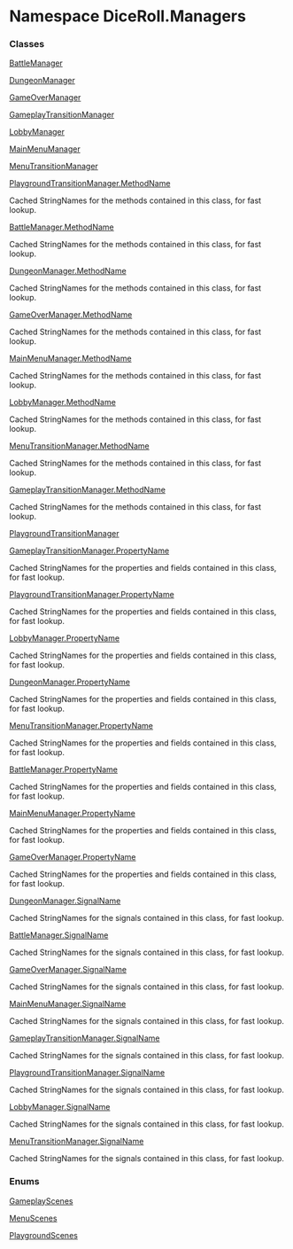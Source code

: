 # <a id="DiceRoll_Managers"></a> Namespace DiceRoll.Managers

### Classes

 [BattleManager](DiceRoll.Managers.BattleManager.md)

 [DungeonManager](DiceRoll.Managers.DungeonManager.md)

 [GameOverManager](DiceRoll.Managers.GameOverManager.md)

 [GameplayTransitionManager](DiceRoll.Managers.GameplayTransitionManager.md)

 [LobbyManager](DiceRoll.Managers.LobbyManager.md)

 [MainMenuManager](DiceRoll.Managers.MainMenuManager.md)

 [MenuTransitionManager](DiceRoll.Managers.MenuTransitionManager.md)

 [PlaygroundTransitionManager.MethodName](DiceRoll.Managers.PlaygroundTransitionManager.MethodName.md)

Cached StringNames for the methods contained in this class, for fast lookup.

 [BattleManager.MethodName](DiceRoll.Managers.BattleManager.MethodName.md)

Cached StringNames for the methods contained in this class, for fast lookup.

 [DungeonManager.MethodName](DiceRoll.Managers.DungeonManager.MethodName.md)

Cached StringNames for the methods contained in this class, for fast lookup.

 [GameOverManager.MethodName](DiceRoll.Managers.GameOverManager.MethodName.md)

Cached StringNames for the methods contained in this class, for fast lookup.

 [MainMenuManager.MethodName](DiceRoll.Managers.MainMenuManager.MethodName.md)

Cached StringNames for the methods contained in this class, for fast lookup.

 [LobbyManager.MethodName](DiceRoll.Managers.LobbyManager.MethodName.md)

Cached StringNames for the methods contained in this class, for fast lookup.

 [MenuTransitionManager.MethodName](DiceRoll.Managers.MenuTransitionManager.MethodName.md)

Cached StringNames for the methods contained in this class, for fast lookup.

 [GameplayTransitionManager.MethodName](DiceRoll.Managers.GameplayTransitionManager.MethodName.md)

Cached StringNames for the methods contained in this class, for fast lookup.

 [PlaygroundTransitionManager](DiceRoll.Managers.PlaygroundTransitionManager.md)

 [GameplayTransitionManager.PropertyName](DiceRoll.Managers.GameplayTransitionManager.PropertyName.md)

Cached StringNames for the properties and fields contained in this class, for fast lookup.

 [PlaygroundTransitionManager.PropertyName](DiceRoll.Managers.PlaygroundTransitionManager.PropertyName.md)

Cached StringNames for the properties and fields contained in this class, for fast lookup.

 [LobbyManager.PropertyName](DiceRoll.Managers.LobbyManager.PropertyName.md)

Cached StringNames for the properties and fields contained in this class, for fast lookup.

 [DungeonManager.PropertyName](DiceRoll.Managers.DungeonManager.PropertyName.md)

Cached StringNames for the properties and fields contained in this class, for fast lookup.

 [MenuTransitionManager.PropertyName](DiceRoll.Managers.MenuTransitionManager.PropertyName.md)

Cached StringNames for the properties and fields contained in this class, for fast lookup.

 [BattleManager.PropertyName](DiceRoll.Managers.BattleManager.PropertyName.md)

Cached StringNames for the properties and fields contained in this class, for fast lookup.

 [MainMenuManager.PropertyName](DiceRoll.Managers.MainMenuManager.PropertyName.md)

Cached StringNames for the properties and fields contained in this class, for fast lookup.

 [GameOverManager.PropertyName](DiceRoll.Managers.GameOverManager.PropertyName.md)

Cached StringNames for the properties and fields contained in this class, for fast lookup.

 [DungeonManager.SignalName](DiceRoll.Managers.DungeonManager.SignalName.md)

Cached StringNames for the signals contained in this class, for fast lookup.

 [BattleManager.SignalName](DiceRoll.Managers.BattleManager.SignalName.md)

Cached StringNames for the signals contained in this class, for fast lookup.

 [GameOverManager.SignalName](DiceRoll.Managers.GameOverManager.SignalName.md)

Cached StringNames for the signals contained in this class, for fast lookup.

 [MainMenuManager.SignalName](DiceRoll.Managers.MainMenuManager.SignalName.md)

Cached StringNames for the signals contained in this class, for fast lookup.

 [GameplayTransitionManager.SignalName](DiceRoll.Managers.GameplayTransitionManager.SignalName.md)

Cached StringNames for the signals contained in this class, for fast lookup.

 [PlaygroundTransitionManager.SignalName](DiceRoll.Managers.PlaygroundTransitionManager.SignalName.md)

Cached StringNames for the signals contained in this class, for fast lookup.

 [LobbyManager.SignalName](DiceRoll.Managers.LobbyManager.SignalName.md)

Cached StringNames for the signals contained in this class, for fast lookup.

 [MenuTransitionManager.SignalName](DiceRoll.Managers.MenuTransitionManager.SignalName.md)

Cached StringNames for the signals contained in this class, for fast lookup.

### Enums

 [GameplayScenes](DiceRoll.Managers.GameplayScenes.md)

 [MenuScenes](DiceRoll.Managers.MenuScenes.md)

 [PlaygroundScenes](DiceRoll.Managers.PlaygroundScenes.md)

